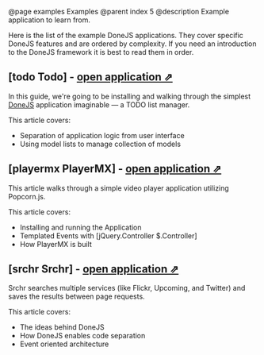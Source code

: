 @page examples Examples
@parent index 5
@description Example application to learn from.

Here is the list of the example DoneJS applications. They cover specific DoneJS features and are ordered by complexity. If you need an introduction to the DoneJS framework it is best to read them in order.

## [todo Todo] - [open application &#x21D7;](../examples/todo/jquery/index.html)

In this guide, we're going to be installing and walking through the simplest [DoneJS](http://donejs.com/)
application imaginable &mdash; a TODO list manager.

This article covers:

- Separation of application logic from user interface
- Using model lists to manage collection of models

## [playermx PlayerMX] - [open application &#x21D7;](../examples/player/index.html)

This article walks through a simple video player application utilizing Popcorn.js. 

This article covers:

- Installing and running the Application
- Templated Events with [jQuery.Controller $.Controller]
- How PlayerMX is built

## [srchr Srchr] - [open application &#x21D7;](../examples/srchr/index.html)

Srchr searches multiple services (like Flickr, Upcoming, and Twitter) and saves the results between page requests.

This article covers:

- The ideas behind DoneJS
- How DoneJS enables code separation
- Event oriented architecture